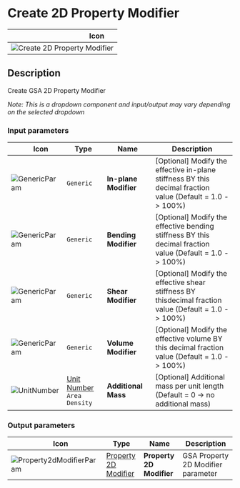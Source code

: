 # Create 2D Property Modifier
<!--- This file has been auto-generated, do not change it manually! Edit the generator here: https://github.com/arup-group/GSA-Grasshopper/tree/main/DocsGeneration --->

|<img width="150"/> Icon |
| ----------- |
|![Create 2D Property Modifier](./images/Create2dPropertyModifier.png) |

## Description

Create GSA 2D Property Modifier

_Note: This is a dropdown component and input/output may vary depending on the selected dropdown_

### Input parameters

|<img width="20"/> Icon |<img width="200"/> Type |<img width="200"/> Name |<img width="1000"/> Description |
| ----------- | ----------- | ----------- | ----------- |
|![GenericParam](./images/GenericParam.png) |`Generic` |**In-plane Modifier** |[Optional] Modify the effective in-plane stiffness BY this decimal fraction value (Default = 1.0 -> 100%) |
|![GenericParam](./images/GenericParam.png) |`Generic` |**Bending Modifier** |[Optional] Modify the effective bending stiffness BY this decimal fraction value (Default = 1.0 -> 100%) |
|![GenericParam](./images/GenericParam.png) |`Generic` |**Shear Modifier** |[Optional] Modify the effective shear stiffness BY thisdecimal fraction value (Default = 1.0 -> 100%) |
|![GenericParam](./images/GenericParam.png) |`Generic` |**Volume Modifier** |[Optional] Modify the effective volume BY this decimal fraction value (Default = 1.0 -> 100%) |
|![UnitNumber](./images/UnitParam.png) |[Unit Number](gsagh-unitnumber-parameter.md)  ` Area Density ` |**Additional Mass** |[Optional] Additional mass per unit length (Default = 0 -> no additional mass) |

### Output parameters

|<img width="20"/> Icon |<img width="200"/> Type |<img width="200"/> Name |<img width="1000"/> Description |
| ----------- | ----------- | ----------- | ----------- |
|![Property2dModifierParam](./images/Property2dModifierParam.png) |[Property 2D Modifier](gsagh-property-2d-modifier-parameter.md) |**Property 2D Modifier** |GSA Property 2D Modifier parameter |
